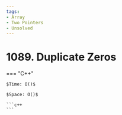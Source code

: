 ```yaml
---
tags:
- Array
- Two Pointers
- Unsolved
---
```



# 1089. Duplicate Zeros

=== "C++"

    $Time: O()$

    $Space: O()$

    ```c++
    ```